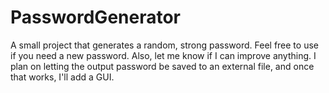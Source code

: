 # PasswordGenerator
A small project that generates a random, strong password.
Feel free to use if you need a new password.
Also, let me know if I can improve anything.
I plan on letting the output password be saved to an external file, and once that works, I'll add a GUI.
